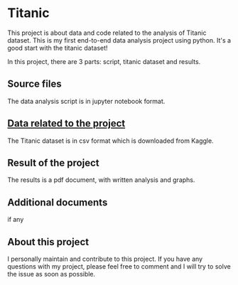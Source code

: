 # Titanic
This project is about data and code related to the analysis of Titanic dataset.  This is my first end-to-end data analysis project using python.  It's a good start with the titanic dataset!

In this project, there are 3 parts: script, titanic dataset and results.

## Source files
The data analysis script is in jupyter notebook format.  

## [Data related to the project](data/titanic.csv)
The Titanic dataset is in csv format which is downloaded from Kaggle.

## Result of the project
The results is a pdf document, with written analysis and graphs.

## Additional documents
if any

## About this project
I personally maintain and contribute to this project.  If you have any questions with my project, please feel free to comment and I will try to solve the issue as soon as possible.
